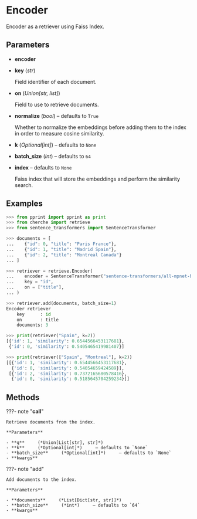 # Encoder

Encoder as a retriever using Faiss Index.



## Parameters

- **encoder**

- **key** (*str*)

    Field identifier of each document.

- **on** (*Union[str, list]*)

    Field to use to retrieve documents.

- **normalize** (*bool*) – defaults to `True`

    Whether to normalize the embeddings before adding them to the index in order to measure cosine similarity.

- **k** (*Optional[int]*) – defaults to `None`

- **batch_size** (*int*) – defaults to `64`

- **index** – defaults to `None`

    Faiss index that will store the embeddings and perform the similarity search.



## Examples

```python
>>> from pprint import pprint as print
>>> from cherche import retrieve
>>> from sentence_transformers import SentenceTransformer

>>> documents = [
...    {"id": 0, "title": "Paris France"},
...    {"id": 1, "title": "Madrid Spain"},
...    {"id": 2, "title": "Montreal Canada"}
... ]

>>> retriever = retrieve.Encoder(
...    encoder = SentenceTransformer("sentence-transformers/all-mpnet-base-v2").encode,
...    key = "id",
...    on = ["title"],
... )

>>> retriever.add(documents, batch_size=1)
Encoder retriever
    key      : id
    on       : title
    documents: 3

>>> print(retriever("Spain", k=2))
[{'id': 1, 'similarity': 0.6544566453117681},
 {'id': 0, 'similarity': 0.5405465419981407}]

>>> print(retriever(["Spain", "Montreal"], k=2))
[[{'id': 1, 'similarity': 0.6544566453117681},
  {'id': 0, 'similarity': 0.54054659424589}],
 [{'id': 2, 'similarity': 0.7372165680578416},
  {'id': 0, 'similarity': 0.5185645704259234}]]
```

## Methods

???- note "__call__"

    Retrieve documents from the index.

    **Parameters**

    - **q**     (*Union[List[str], str]*)    
    - **k**     (*Optional[int]*)     – defaults to `None`    
    - **batch_size**     (*Optional[int]*)     – defaults to `None`    
    - **kwargs**    
    
???- note "add"

    Add documents to the index.

    **Parameters**

    - **documents**     (*List[Dict[str, str]]*)    
    - **batch_size**     (*int*)     – defaults to `64`    
    - **kwargs**    
    
